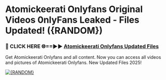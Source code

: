 # Atomickeerati Onlyfans Original Videos 0nlyFans Leaked - Files Updated! ({RANDOM})

<h3>🔴 CLICK HERE 🌐==►► <a href="https://betterlinks.top/A2PfLJ" rel="nofollow">Atomickeerati Onlyfans Updated Files</a></h3>

Get Atomickeerati Onlyfans and all content. Now you can access all videos and pictures of Atomickeerati Onlyfans. New Updated Files 2025!

[![{RANDOM}](https://i.imgur.com/ppqm5kG.gif)](https://betterlinks.top/A2PfLJ)
